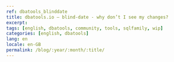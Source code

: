 ```yaml
---
ref: dbatools_blinddate
title: dbatools.io – blind-date - why don’t I see my changes?
excerpt: 
tags: [english, dbatools, community, tools, sqlfamily, wip]
categories: [english, dbatools]
lang: en
locale: en-GB
permalink: /blog/:year/:month/:title/
---
```


